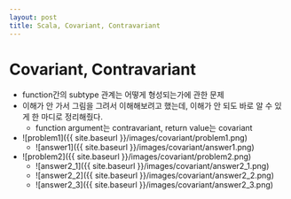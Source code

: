```yaml
---
layout: post
title: Scala, Covariant, Contravariant
---
```


# Covariant, Contravariant
* function간의 subtype 관계는 어떻게 형성되는가에 관한 문제
* 이해가 안 가서 그림을 그려서 이해해보려고 했는데, 이해가 안 되도 바로 알 수 있게 한 마디로 정리해줬다.
  * function argument는 contravariant, return value는 covariant
* ![problem1]({{ site.baseurl }}/images/covariant/problem1.png)
  * ![answer1]({{ site.baseurl }}/images/covariant/answer1.png)
* ![problem2]({{ site.baseurl }}/images/covariant/problem2.png)
  * ![answer2_1]({{ site.baseurl }}/images/covariant/answer2_1.png)
  * ![answer2_2]({{ site.baseurl }}/images/covariant/answer2_2.png)
  * ![answer2_3]({{ site.baseurl }}/images/covariant/answer2_3.png)
